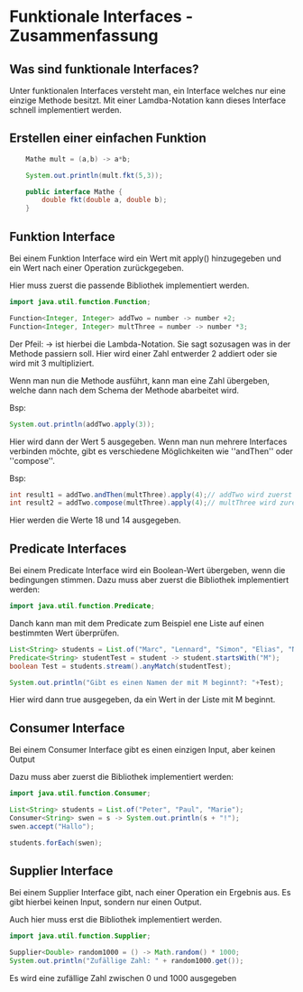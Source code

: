# Funktionale Interfaces - Zusammenfassung
## Was sind funktionale Interfaces?
Unter funktionalen Interfaces versteht man, ein Interface welches nur eine einzige Methode besitzt. Mit einer Lamdba-Notation kann dieses Interface schnell implementiert werden.  

## Erstellen einer einfachen Funktion
````java
    Mathe mult = (a,b) -> a*b;

    System.out.println(mult.fkt(5,3));

    public interface Mathe {
        double fkt(double a, double b);
    }
````

## Funktion Interface
Bei einem Funktion Interface wird ein Wert mit apply() hinzugegeben und ein Wert nach einer Operation zurückgegeben. 

Hier muss zuerst die passende Bibliothek implementiert werden.
````java
import java.util.function.Function;
````

````java
Function<Integer, Integer> addTwo = number -> number +2; 
Function<Integer, Integer> multThree = number -> number *3;
````
Der Pfeil: -> ist hierbei die Lambda-Notation. Sie sagt sozusagen was in der Methode passiern soll. Hier wird einer Zahl entwerder 2 addiert oder sie wird mit 3 multipliziert. 

Wenn man nun die Methode ausführt, kann man eine Zahl übergeben, welche dann nach dem Schema der Methode abarbeitet wird. 

Bsp:
````java
System.out.println(addTwo.apply(3));
````
Hier wird dann der Wert 5 ausgegeben. Wenn man nun mehrere Interfaces verbinden möchte, gibt es verschiedene Möglichkeiten wie ''andThen'' oder ''compose''. 

Bsp:
````java
int result1 = addTwo.andThen(multThree).apply(4);// addTwo wird zuerst ausgeführt
int result2 = addTwo.compose(multThree).apply(4);// multThree wird zurest ausgeführt
````
Hier werden die Werte 18 und 14 ausgegeben. 

## Predicate Interfaces
Bei einem Predicate Interface wird ein Boolean-Wert übergeben, wenn die bedingungen stimmen. Dazu muss aber zuerst die Bibliothek implementiert werden:
````java
import java.util.function.Predicate;
````

Danch kann man mit dem Predicate zum Beispiel ene Liste auf einen bestimmten Wert überprüfen.
````java
List<String> students = List.of("Marc", "Lennard", "Simon", "Elias", "Niklas");
Predicate<String> studentTest = student -> student.startsWith("M");
boolean Test = students.stream().anyMatch(studentTest);

System.out.println("Gibt es einen Namen der mit M beginnt?: "+Test);
````
Hier wird dann true ausgegeben, da ein Wert in der Liste mit M beginnt.

## Consumer Interface
Bei einem Consumer Interface gibt es einen einzigen Input, aber keinen Output

Dazu muss aber zuerst die Bibliothek implementiert werden:
````java
import java.util.function.Consumer;
````

````java
List<String> students = List.of("Peter", "Paul", "Marie");
Consumer<String> swen = s -> System.out.println(s + "!");
swen.accept("Hallo");

students.forEach(swen);
````
## Supplier Interface
Bei einem Supplier Interface gibt, nach einer Operation ein Ergebnis aus. Es gibt hierbei keinen Input, sondern nur einen Output.

Auch hier muss erst die Bibliothek implementiert werden. 
````java
import java.util.function.Supplier;
````

````java
Supplier<Double> random1000 = () -> Math.random() * 1000;
System.out.println("Zufällige Zahl: " + random1000.get());
````
Es wird eine zufällige Zahl zwischen 0 und 1000 ausgegeben

